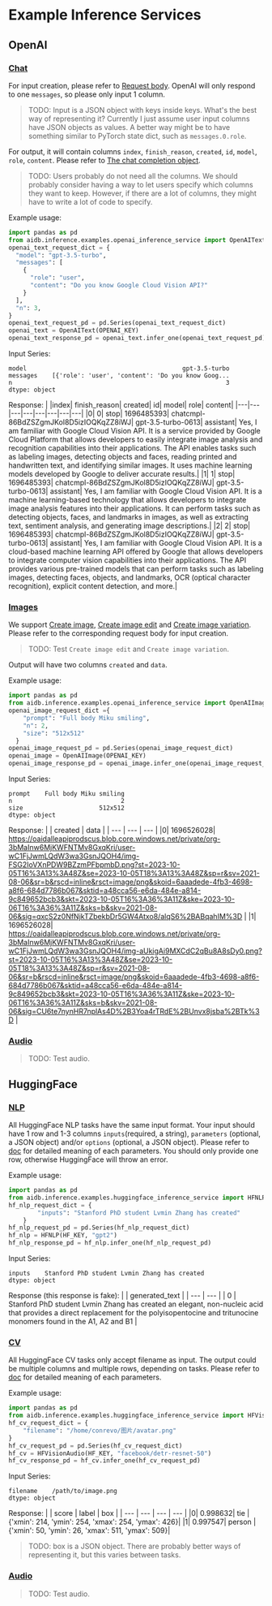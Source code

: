 # Example Inference Services 

## OpenAI 

### [Chat](https://platform.openai.com/docs/api-reference/chat)

For input creation, please refer to [Request body](https://platform.openai.com/docs/api-reference/chat/create). OpenAI will only respond to one `messages`, so please only input 1 column.
> TODO: Input is a JSON object with keys inside keys. What's the best way of representing it? Currently I just assume user input columns have JSON objects as values. A better way might be to have something similar to PyTorch state dict, such as `messages.0.role`.

For output, it will contain columns `index`, `finish_reason`, `created`, `id`, `model`, `role`, `content`. Please refer to [The chat completion object](https://platform.openai.com/docs/api-reference/chat/object).
> TODO: Users probably do not need all the columns. We should probably consider having a way to let users specify which columns they want to keep. However, if there are a lot of columns, they might have to write a lot of code to specify.

Example usage:
```python
import pandas as pd
from aidb.inference.examples.openai_inference_service import OpenAIText
openai_text_request_dict = {
  "model": "gpt-3.5-turbo",
  "messages": [
    {
      "role": "user",
      "content": "Do you know Google Cloud Vision API?"
    }
  ],
  "n": 3,
}
openai_text_request_pd = pd.Series(openai_text_request_dict)
openai_text = OpenAIText(OPENAI_KEY)
openai_text_response_pd = openai_text.infer_one(openai_text_request_pd)
```

Input Series:
```
model                                           gpt-3.5-turbo
messages    [{'role': 'user', 'content': 'Do you know Goog...
n                                                           3
dtype: object
```

Response:
|	|index|	finish_reason|	created|	id|	model|	role|	content|
|---|---|---|---|---|---|---|---|
|0|	0|	stop|	1696485393|	chatcmpl-86BdZSZgmJKol8D5izIOQKqZZ8iWJ|	gpt-3.5-turbo-0613|	assistant|	Yes, I am familiar with Google Cloud Vision API. It is a service provided by Google Cloud Platform that allows developers to easily integrate image analysis and recognition capabilities into their applications. The API enables tasks such as labeling images, detecting objects and faces, reading printed and handwritten text, and identifying similar images. It uses machine learning models developed by Google to deliver accurate results.|
|1|	1|	stop|	1696485393|	chatcmpl-86BdZSZgmJKol8D5izIOQKqZZ8iWJ|	gpt-3.5-turbo-0613|	assistant|	Yes, I am familiar with Google Cloud Vision API. It is a machine learning-based technology that allows developers to integrate image analysis features into their applications. It can perform tasks such as detecting objects, faces, and landmarks in images, as well as extracting text, sentiment analysis, and generating image descriptions.|
|2|	2|	stop|	1696485393|	chatcmpl-86BdZSZgmJKol8D5izIOQKqZZ8iWJ|	gpt-3.5-turbo-0613|	assistant|	Yes, I am familiar with Google Cloud Vision API. It is a cloud-based machine learning API offered by Google that allows developers to integrate computer vision capabilities into their applications. The API provides various pre-trained models that can perform tasks such as labeling images, detecting faces, objects, and landmarks, OCR (optical character recognition), explicit content detection, and more.|

### [Images](https://platform.openai.com/docs/api-reference/images)

We support [Create image](https://platform.openai.com/docs/api-reference/images/create), [Create image edit](https://platform.openai.com/docs/api-reference/images/createEdit) and [Create image variation](https://platform.openai.com/docs/api-reference/images/createVariation). Please refer to the corresponding request body for input creation.
> TODO: Test `Create image edit` and `Create image variation`.

Output will have two columns `created` and `data`.

Example usage:
```python
import pandas as pd
from aidb.inference.examples.openai_inference_service import OpenAIImage
openai_image_request_dict ={
    "prompt": "Full body Miku smiling",
    "n": 2,
    "size": "512x512"
  }
openai_image_request_pd = pd.Series(openai_image_request_dict)
openai_image = OpenAIImage(OPENAI_KEY)
openai_image_response_pd = openai_image.infer_one(openai_image_request_pd)
```

Input Series:
```
prompt    Full body Miku smiling
n                              2
size                     512x512
dtype: object
```

Response:
|  | created | data |
| --- | --- | --- |
|0|	1696526028|	https://oaidalleapiprodscus.blob.core.windows.net/private/org-3bMaInw6MjKWFNTMv8GxqKri/user-wC1FjJwmLQdW3wa3GsnJQOH4/img-FSG2IoVXnPDW9BZzmPFbpmbD.png?st=2023-10-05T16%3A13%3A48Z&se=2023-10-05T18%3A13%3A48Z&sp=r&sv=2021-08-06&sr=b&rscd=inline&rsct=image/png&skoid=6aaadede-4fb3-4698-a8f6-684d7786b067&sktid=a48cca56-e6da-484e-a814-9c849652bcb3&skt=2023-10-05T16%3A36%3A11Z&ske=2023-10-06T16%3A36%3A11Z&sks=b&skv=2021-08-06&sig=qxcS2z0NfNjkTZbekbDr5GW4Atxo8/alqS6%2BABqahIM%3D |
|1|	1696526028|	https://oaidalleapiprodscus.blob.core.windows.net/private/org-3bMaInw6MjKWFNTMv8GxqKri/user-wC1FjJwmLQdW3wa3GsnJQOH4/img-aUkigAi9MXCdC2qBu8A8sDy0.png?st=2023-10-05T16%3A13%3A48Z&se=2023-10-05T18%3A13%3A48Z&sp=r&sv=2021-08-06&sr=b&rscd=inline&rsct=image/png&skoid=6aaadede-4fb3-4698-a8f6-684d7786b067&sktid=a48cca56-e6da-484e-a814-9c849652bcb3&skt=2023-10-05T16%3A36%3A11Z&ske=2023-10-06T16%3A36%3A11Z&sks=b&skv=2021-08-06&sig=CU6te7nynHR7nplAs4D%2B3Yoa4rTRdE%2BUnvx8jsba%2BTk%3D |

### [Audio](https://platform.openai.com/docs/api-reference/audio)
> TODO: Test audio.

## HuggingFace

### [NLP](https://huggingface.co/docs/api-inference/detailed_parameters#natural-language-processing)

All HuggingFace NLP tasks have the same input format. Your input should have 1 row and 1-3 columns `inputs`(required, a string), `parameters` (optional, a JSON object) and/or `options` (optional, a JSON object). Please refer to [doc](https://huggingface.co/docs/api-inference/detailed_parameters#natural-language-processing) for detailed meaning of each parameters. You should only provide one row, otherwise HuggingFace will throw an error.

Example usage:
```python
import pandas as pd
from aidb.inference.examples.huggingface_inference_service import HFNLP
hf_nlp_request_dict = {
        "inputs": "Stanford PhD student Lvmin Zhang has created"
    }
hf_nlp_request_pd = pd.Series(hf_nlp_request_dict)
hf_nlp = HFNLP(HF_KEY, "gpt2")
hf_nlp_response_pd = hf_nlp.infer_one(hf_nlp_request_pd)
```

Input Series:
```
inputs    Stanford PhD student Lvmin Zhang has created
dtype: object
```

Response (this response is fake):
|  | generated_text |
| --- | --- |
| 0	| Stanford PhD student Lvmin Zhang has created an elegant, non-nucleic acid that provides a direct replacement for the polyisopentocine and tritunocine monomers found in the A1, A2 and B1 |

### [CV](https://huggingface.co/docs/api-inference/detailed_parameters#computer-vision)

All HuggingFace CV tasks only accept filename as input. The output could be multiple columns and multiple rows, depending on tasks. Please refer to [doc](https://huggingface.co/docs/api-inference/detailed_parameters#computer-vision) for detailed meaning of each parameters.

Example usage:
```python
import pandas as pd
from aidb.inference.examples.huggingface_inference_service import HFVisionAudio
hf_cv_request_dict = {
    "filename": "/home/conrevo/图片/avatar.png"
}
hf_cv_request_pd = pd.Series(hf_cv_request_dict)
hf_cv = HFVisionAudio(HF_KEY, "facebook/detr-resnet-50")
hf_cv_response_pd = hf_cv.infer_one(hf_cv_request_pd)
```

Input Series:
```
filename    /path/to/image.png
dtype: object
```

Response:
|  | score | label | box |
| --- | --- | --- | --- |
|0|	0.998632|	tie	|{'xmin': 214, 'ymin': 254, 'xmax': 254, 'ymax': 426}|
|1|	0.997547|	person	|{'xmin': 50, 'ymin': 26, 'xmax': 511, 'ymax': 509}|
> TODO: box is a JSON object. There are probably better ways of representing it, but this varies between tasks.

### [Audio](https://huggingface.co/docs/api-inference/detailed_parameters#audio)
> TODO: Test audio.